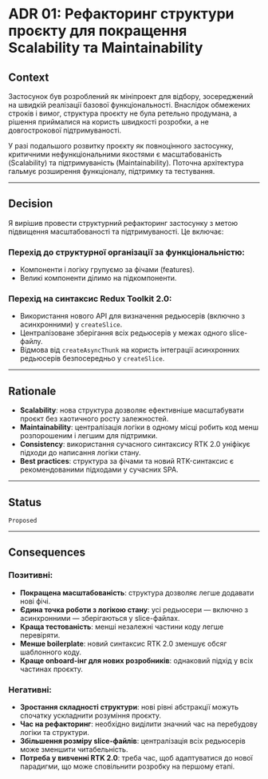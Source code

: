 # ADR 01: Рефакторинг структури проєкту для покращення Scalability та Maintainability

## Context

Застосунок був розроблений як мініпроект для відбору, зосереджений на швидкій реалізації базової функціональності. Внаслідок обмежених строків і вимог, структура проєкту не була ретельно продумана, а рішення приймалися на користь швидкості розробки, а не довгострокової підтримуваності.

У разі подальшого розвитку проєкту як повноцінного застосунку, критичними нефункціональними якостями є масштабованість (Scalability) та підтримуваність (Maintainability). Поточна архітектура гальмує розширення функціоналу, підтримку та тестування.

---

## Decision

Я вирішив провести структурний рефакторинг застосунку з метою підвищення масштабованості та підтримуваності. Це включає:

### Перехід до структурної організації за функціональністю:

- Компоненти і логіку групуємо за фічами (features).
- Великі компоненти ділимо на підкомпоненти.

### Перехід на синтаксис Redux Toolkit 2.0:

- Використання нового API для визначення редьюсерів (включно з асинхронними) у `createSlice`.
- Централізоване зберігання всіх редьюсерів у межах одного slice-файлу.
- Відмова від `createAsyncThunk` на користь інтеграції асинхронних редьюсерів безпосередньо у `createSlice`.

---

## Rationale

- **Scalability**: нова структура дозволяє ефективніше масштабувати проєкт без хаотичного росту залежностей.
- **Maintainability**: централізація логіки в одному місці робить код менш розпорошеним і легшим для підтримки.
- **Consistency**: використання сучасного синтаксису RTK 2.0 уніфікує підходи до написання логіки стану.
- **Best practices**: структура за фічами та новий RTK-синтаксис є рекомендованими підходами у сучасних SPA.

---

## Status

`Proposed`

---

## Consequences

### Позитивні:

- **Покращена масштабованість**: структура дозволяє легше додавати нові фічі.
- **Єдина точка роботи з логікою стану**: усі редьюсери — включно з асинхронними — зберігаються у slice-файлах.
- **Краща тестованість**: менші незалежні частини коду легше перевіряти.
- **Менше boilerplate**: новий синтаксис RTK 2.0 зменшує обсяг шаблонного коду.
- **Краще onboard-інг для нових розробників**: однаковий підхід у всіх частинах проєкту.

### Негативні:

- **Зростання складності структури**: нові рівні абстракції можуть спочатку ускладнити розуміння проєкту.
- **Час на рефакторинг**: необхідно виділити значний час на перебудову логіки та структури.
- **Збільшення розміру slice-файлів**: централізація всіх редьюсерів може зменшити читабельність.
- **Потреба у вивченні RTK 2.0**: треба час, щоб адаптуватися до нової парадигми, що може сповільнити розробку на першому етапі.
